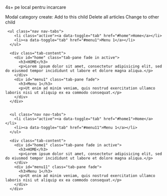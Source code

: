 4s+ pe local pentru incarcare


Modal category create:
    Add to this child 
    Delete all articles
    Change to other child
    
    
    
    
    
    
    
    
     <ul class="nav nav-tabs">
        <li class="active"><a data-toggle="tab" href="#home">Home</a></li>
        <li><a data-toggle="tab" href="#menu1">Menu 1</a></li>
      </ul>
    
      <div class="tab-content">
        <div id="home" class="tab-pane fade in active">
          <h3>HOME</h3>
          <p>Lorem ipsum dolor sit amet, consectetur adipisicing elit, sed do eiusmod tempor incididunt ut labore et dolore magna aliqua.</p>
        </div>
        <div id="menu1" class="tab-pane fade">
          <h3>Menu 1</h3>
          <p>Ut enim ad minim veniam, quis nostrud exercitation ullamco laboris nisi ut aliquip ex ea commodo consequat.</p>
        </div>
      </div>
      
      
      <ul class="nav nav-tabs">
        <li class="active"><a data-toggle="tab" href="#home1">Home</a></li>
        <li><a data-toggle="tab" href="#menu11">Menu 1</a></li>
      </ul>
    
      <div class="tab-content">
        <div id="home1" class="tab-pane fade in active">
          <h3>HOME</h3>
          <p>Lorem ipsum dolor sit amet, consectetur adipisicing elit, sed do eiusmod tempor incididunt ut labore et dolore magna aliqua.</p>
        </div>
        <div id="menu11" class="tab-pane fade">
          <h3>Menu 1</h3>
          <p>Ut enim ad minim veniam, quis nostrud exercitation ullamco laboris nisi ut aliquip ex ea commodo consequat.</p>
        </div>
      </div>
      
